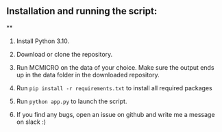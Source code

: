 ## Installation and running the script:

**

1. Install Python 3.10.

2. Download or clone the repository.

3. Run MCMICRO on the data of your choice. Make sure the output ends up in the data folder in the downloaded repository.

4. Run `pip install -r requirements.txt` to install all required packages

5. Run `python app.py` to launch the script.

6. If you find any bugs, open an issue on github and write me a message on slack :)
